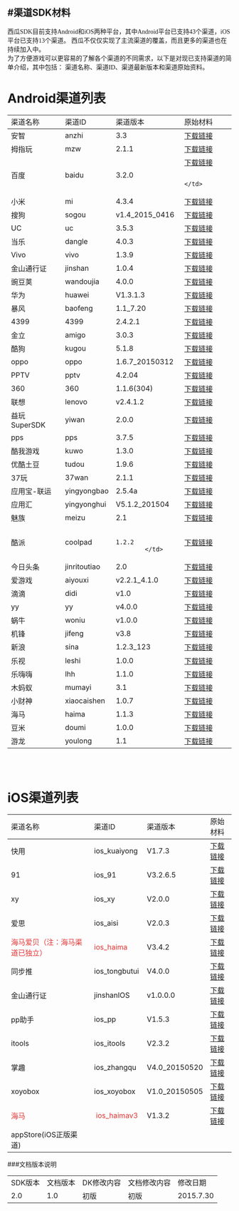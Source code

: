 #渠道SDK材料
---

<font face="微软雅黑" >西瓜SDK目前支持Android和iOS两种平台，其中Android平台已支持43个渠道，iOS平台已支持13个渠道。
西瓜不仅仅实现了主流渠道的覆盖，而且更多的渠道也在持续加入中。</br>
为了方便游戏可以更容易的了解各个渠道的不同需求，以下是对现已支持渠道的简单介绍，其中包括：
渠道名称、渠道ID、渠道最新版本和渠道原始资料。</br>
</font>
<h1>
Android渠道列表<br />
</h1>
<table >
<tbody>
<tr>
<td>
				渠道名称
			</td>
<td>
				渠道ID
			</td>
<!--<td>
				XGSDK版本
			</td>-->
<td>
				渠道版本
			</td>
<!--
<td>
				实现说明
			</td>
<td>
				角标说明
			</td>
<td>
				自检规范
			</td>
      -->
<td>
				原始材料
			</td>
</tr>
</tbody>
<tbody>
<tr>
<td>
				安智
			</td>
<td>
				anzhi
			</td>
<!--<td>
				1.1
			</td> -->
<td>
				3.3
			</td>
<!--
<td>
				<a href="http://doc.xgsdk.com/files/channels/iOS/ios_91/1.1/渠道实现说明.docx">打开</a>
			</td>
<td>
				<a href="http://doc.xgsdk.com/files/channels/anzhi/1.1/%e5%ae%89%e6%99%ba%e6%b8%a0%e9%81%93%e8%a7%92%e6%a0%87%e8%a7%84%e8%8c%83.zip">下载链接</a>
			</td>
<td>
				<a href="http://doc.xgsdk.com/files/channels/anzhi/1.1/%e5%ae%89%e6%99%ba%e6%b8%a0%e9%81%93%e8%87%aa%e6%a3%80%e8%a7%84%e8%8c%83.xls">下载链接</a>
			</td>
      -->
<td>
				<a href="http://doc.xgsdk.com/files/channels/anzhi/1.1/安智游戏SDK_3.3开发包_0528.rar">下载链接</a>
			</td>
</tr>
<tr>
<td>
				拇指玩
			</td>
<td>
				mzw
			</td>
      <!--
<td>
				1.1
			</td>
      -->
<td>
				2.1.1
			</td>
<!--
<td>
				<a href="http://doc.xgsdk.com/guide/?p=205">打开</a>
			</td>
<td>
				无
			</td>
<td>
				<a href="http://doc.xgsdk.com/files/channels/muzhiwan/1.1/%e6%8b%87%e6%8c%87%e7%8e%a9Android%e6%b8%b8%e6%88%8f%e6%b5%8b%e8%af%95%e7%94%a8%e4%be%8b.xls">下载链接</a>
			</td>
      -->
<td>
				<a href="http://doc.xgsdk.com/files/channels/muzhiwan/1.1/%e6%8b%87%e6%8c%87%e7%8e%a9%e7%bd%91%e6%b8%b8SDKv2.1.1.rar">下载链接</a>
			</td>
</tr>
<tr>
<td>
				百度
			</td>
<td>
				baidu
			</td>
      <!--
<td>
				1.1
			</td>
      -->
<td>
				3.2.0
			</td>
<!--
<td>
				<a href="http://doc.xgsdk.com/guide/index.php/2015/05/10/baidu313/">打开</a>
			</td>
<td>
				<a href="http://doc.xgsdk.com/files/channels/baidu/1.1/BaiduLogo.zip">下载链接</a>
			</td>
<td>
				<a href="http://doc.xgsdk.com/files/channels/baidu/1.1/BaiduChecklist.xlsx">下载链接</a>
			</td>
      -->
<td>
				<a href="http://doc.xgsdk.com/files/channels/baidu/1.1/BDGameSDK_V3.2.0(20150608)_For_Android.rar">下载链接</a>

			</td>

</tr>
<tr>
<td>
				小米
			</td>
<td>
				mi
			</td>
<!--
<td>
				1.2_4.3.4
			</td>
      -->
<td>
				4.3.4
			</td>
<!--
<td>
				<a href="http://doc.xgsdk.com/guide/index.php/2015/05/10/223/">打开</a>
			</td>
<td>
				无
			</td>
<td>
				<a href="http://doc.xgsdk.com/files/channels/mi/1.1/%d0%a1%c3%d7%c7%fe%b5%c0%d7%d4%bc%ec%b9%e6%b7%b6.xlsx">下载链接</a>
			</td>
      -->
<td>
				<a href="http://doc.xgsdk.com/files/channels/mi/1.1/%d0%a1%c3%d7SDKservice4.3.4.rar">下载链接</a>
			</td>
</tr>
<tr>
<td>
				搜狗
			</td>
<td>
				sogou
			</td>
<!--
<td>
				1.1
			</td>
      -->
<td>
				v1.4_2015_0416
			</td>
<!--
<td>
				<a href="http://doc.xgsdk.com/files/channels/sogou/1.1/%c7%fe%b5%c0%ca%b5%cf%d6%cb%b5%c3%f7.docx">打开</a>
			</td>
<td>
				<a href="http://doc.xgsdk.com/files/channels/sogou/1.1/%cb%d1%b9%b7%d0%c2%b0%e6%bd%c7%b1%ea%ba%cd%c9%c1%c6%c1.rar">下载链接</a>
			</td>
<td>
				<a href="http://doc.xgsdk.com/files/channels/sogou/1.1/搜狗手游SDK自测文档.xlsx">下载链接</a>
			</td>
      -->
<td>
				<a href="http://doc.xgsdk.com/files/channels/sogou/1.1/sogou_game_sdk_v1.4_2015_0416.rar">下载链接</a>
			</td>
</tr>
<tr>
<td>
				UC
			</td>
<td>
				uc
			</td>
<!--
<td>
				1.1
			</td>
      -->
<td>
				3.5.3
			</td>
<!--
<td>
				<a href="http://doc.xgsdk.com/guide/index.php/2015/05/10/264/">打开</a>
			</td>
<td>
				<a href="http://doc.xgsdk.com/files/channels/uc/1.1.1/UCLOGO及使用说明.zip">下载链接</a>
			</td>
<td>
				<a href="http://doc.xgsdk.com/files/channels/uc/1.1.1/UcChecklist.xlsx">下载链接</a>
			</td>
      -->

<td>
				<a href="http://doc.xgsdk.com/files/channels/uc/1.1.1/UCSDK_Android.rar">下载链接</a>
			</td>
</tr>
<tr>
<td>
				当乐
			</td>
<td>
				dangle
			</td>
<!--
<td>
				1.1
			</td>
      -->
<td>
				4.0.3
			</td>
<!--
<td>
				<a href="http://doc.xgsdk.com/guide/index.php/2015/05/11/340/">打开</a>
			</td>
<td>
				<a href="http://doc.xgsdk.com/files/channels/dangle/1.1.1/当乐Logo及使用说明.zip">下载链接</a>
			</td>
<td>
				<a href="http://doc.xgsdk.com/files/channels/dangle/1.1.1/安卓平台SDK4.0.3测试点用例.xls">下载链接</a>
			</td>
      -->
<td>
				<a href="http://doc.xgsdk.com/files/channels/dangle/1.1.1/当乐sdk4.0.3接入文档.zip">下载链接</a>
			</td>
</tr>
<tr>
<td>
				Vivo
			</td>
<td>
				vivo
			</td>
<!--
<td>
				1.1
			</td>
      -->
<td>
				1.3.9
			</td>
<!--
<td>
				<a href="http://doc.xgsdk.com/guide/index.php/2015/05/11/vivo_138_301/">打开</a>
			</td>
<td>
				无
			</td>
<td>
				<a href="http://doc.xgsdk.com/files/channels/vivo/1.1/VivoChecklist.xlsx">下载链接</a>
			</td>
      -->
<td>
				<a href="http://doc.xgsdk.com/files/channels/vivo/1.1/VivoDocument.zip">下载链接</a>
			</td>
</tr>
<tr>
<td>
				金山通行证
			</td>
<td>
				jinshan
			</td>
<!--
<td>
				1.3
			</td>
      -->
<td>
				1.0.4
			</td>
<!--
<td>
				<a href="http://doc.xgsdk.com/files/channels/jinshan/1.1/%c7%fe%b5%c0%ca%b5%cf%d6%cb%b5%c3%f7.docx">打开</a>
			</td>
<td>
				无
			</td>
<td>
				无
			</td>
      -->
<td>
				<a href="http://doc.xgsdk.com/files/channels/jinshan/1.3/金山通行证1.0.4.zip">下载链接</a>
			</td>
</tr>
<tr>
<td>
				豌豆荚
			</td>
<td>
				wandoujia
			</td>
<!--
<td>
				1.3
			</td>
      -->
<td>
				4.0.0
			</td>
<!--
<td>
				<a href="http://doc.xgsdk.com/guide/index.php/2015/05/11/wandoujia_notes">打开</a>
			</td>
<td>
				无
			</td>
<td>
				<a href="http://doc.xgsdk.com/files/channels/wandoujia/1.1/%c7%fe%b5%c0%d7%d4%bc%ec%b9%e6%b7%b6-%cd%e3%b6%b9%bc%d4.xls">下载链接</a>
			</td>
      -->
<td>
				<a href="http://doc.xgsdk.com/files/channels/wandoujia/1.1/wdj-game-sdk-4.0.0-2015-06-23.zip">下载链接</a>
			</td>
</tr>
<tr>
<td>
				华为
			</td>
<td>
				huawei
			</td>
<!--
<td>
				1.1
			</td>
      -->
<td>
				V1.3.1.3
			</td>
<!--
<td>
				<a href="http://doc.xgsdk.com/files/channels/iOS/itools/1.1/渠道实现说明.docx">打开</a>
			</td>
<td>
				无
			</td>
<td>
				<a href="http://doc.xgsdk.com/files/channels/huawei/1.1/%e5%8d%8e%e4%b8%ba%e6%b8%b8%e6%88%8f%e4%b8%ad%e5%bf%83SDK%e6%b5%8b%e8%af%95%e7%94%a8%e4%be%8b--%e5%9f%ba%e6%9c%ac%e5%8a%9f%e8%83%bd.xlsx">下载链接</a>
			</td>
      -->
<td>
				<a href="http://doc.xgsdk.com/files/channels/huawei/1.1/GameBoxSDK_V1.3.1.1_2.rar">下载链接</a>
			</td>
</tr>
<tr>
<td>
				暴风
			</td>
<td>
				baofeng
			</td>
<!--
<td>
				1.3
			</td>
      -->
<td>
				1.1_7.20
			</td>
<!--
<td>
				<a href="http://doc.xgsdk.com/guide/index.php/2015/05/12/baofeng/">打开</a>
			</td>
<td>
				<a href="http://doc.xgsdk.com/files/channels/baofeng/1.1.1/BaofengLogo.zip">下载链接</a>
			</td>
<td>
				<a href="http://doc.xgsdk.com/files/channels/baofeng/1.1/BaofengChecklist.xlsx">收集中</a>
			</td>
      -->
<td>
				<a href="http://doc.xgsdk.com/files/channels/baofeng/1.1.1/BaofengDocument.zip">下载链接</a>
			</td>
</tr>
<tr>
<td>
				4399
			</td>
<td>
				4399
			</td>
<!--
<td>
				1.1_2.4.2.1
			</td>
      -->

<td>
				2.4.2.1
			</td>
<!--
<td>
				<a href="http://doc.xgsdk.com/guide/index.php/2015/05/13/4399/">打开</a>
			</td>
<td>
				<a href="http://doc.xgsdk.com/files/channels/4399/1.1/4399Logo.zip">下载链接</a>
			</td>
<td>
				<a href="http://doc.xgsdk.com/files/channels/4399/1.1/4399checklist_20150506.zip">下载链接</a>
			</td>
      -->
<td>
				<a href="http://doc.xgsdk.com/files/channels/4399/1.1/4399PaySDK%26DemoNew_v2.4.2.1.rar">下载链接</a>
			</td>
</tr>
<tr>
<td>
				金立
			</td>
<td>
				amigo
			</td>
<!--
<td>
				1.1.1
			</td>
      -->
<td>
				3.0.3
			</td>
<!--
<td>
				<a href="http://doc.xgsdk.com/guide/index.php/2015/05/14/amigo/">打开</a>
			</td>
<td>
				<a href="http://doc.xgsdk.com/files/channels/jingli/1.1.1/amigoLogo.zip">下载链接</a>
			</td>
<td>
				<a href="http://doc.xgsdk.com/files/channels/jingli/1.1.1/jinglichecklist.xls">下载链接</a>
			</td>
      -->
<td>
				<a href="http://doc.xgsdk.com/files/channels/jingli/1.1.1/【金立】Amigo Play SDK3.0.3.g.rar">下载链接</a>
			</td>
</tr>
<tr>
<td>
				酷狗
			</td>
<td>
				kugou
			</td>
<!--
<td>
				1.1
			</td>
      -->
<td>
				5.1.8
			</td>
<!--
<td>
				<a href="http://doc.xgsdk.com/guide/index.php/2015/05/15/kugou/">打开</a>
			</td>
<td>
				无
			</td>
<td>
				<a href="http://doc.xgsdk.com/files/channels/kugou/1.1/酷狗游戏充值SDK上线前用例.xlsx">下载链接</a>
			</td>
      -->
<td>
				<a href="http://doc.xgsdk.com/files/channels/kugou/1.1/SDK5.1.8发布包20150609-网游.zip">下载链接</a>
			</td>
</tr>
<tr>
<td>
				oppo
			</td>
<td>
				oppo
			</td>
<!--
<td>
				1.1
			</td>
      -->
<td>
				1.6.7_20150312
			</td>
<!--
<td>
				<a href="http://doc.xgsdk.com/guide/index.php/2015/05/19/634/">打开</a>
			</td>
<td>
				无
			</td>
<td>
				<a href="http://doc.xgsdk.com/files/channels/oppo/1.1/OppoChecklist.xlsx">下载链接</a>
			</td>
      -->
<td>
				<a href="http://doc.xgsdk.com/files/channels/oppo/1.1/oppo1.6.7_20150312.zip">下载链接</a>
			</td>
</tr>
<tr>
<td>
				PPTV
			</td>
<td>
				pptv
			</td>
<!--
<td>
				1.1
			</td>
      -->
<td>
				4.2.04
			</td>
<!--
<td>
				<a href="http://doc.xgsdk.com/guide/index.php/2015/05/15/pptv/">打开</a>
			</td>
<td>
				<a href="http://doc.xgsdk.com/files/channels/pptv/1.1.1/ICON+LOGO.zip">下载链接</a>
			</td>
<td>
				<a href="http://doc.xgsdk.com/files/channels/pptv/1.1/PptvChecklist.xlsx">下载链接</a>
			</td>
      -->
<td>
				<a href="http://doc.xgsdk.com/files/channels/pptv/1.1.1/PPTVVasSdk_V4.2.04.150630_Release.rar">下载链接</a>
			</td>
</tr>
<tr>
<td>
				360
			</td>
<td>
				360
			</td>
<!--
<td>
				1.1
			</td>
      -->
<td>
				1.1.6(304)
			</td>
<!--
<td>
				<a href="http://doc.xgsdk.com/guide/index.php/2015/05/14/">打开</a>
			</td>
<td>
				无
			</td>
<td>
				<a href="http://doc.xgsdk.com/files/channels/360/1.1.1/社交带支付SDK测试用例.xlsx">下载链接</a>
			</td>
      -->
<td>
				<a href="http://doc.xgsdk.com/files/channels/360/1.1.1/account_social_pay_data_push_1.1.6(304).zip">下载链接</a>
			</td>
</tr>
<tr>
<td>
				联想
			</td>
<td>
				lenovo
			</td>
<!--
<td>
				1.3
			</td>
      -->
<td>
				v2.4.1.2
			</td>
<!--
<td>
				<a href=" http://doc.xgsdk.com/guide/index.php/2015/05/15/lenovo/">打开</a>
			</td>
<td>
				<a href="http://doc.xgsdk.com/files/channels/lenovo/1.3/游戏图标角标.zip">下载链接</a>
			</td>
<td>
				<a href="http://doc.xgsdk.com/files/channels/lenovo/1.1/LenovChecklist-v2.3.xlsx">下载链接</a>
			</td>
      -->
<td>
				<a href="http://doc.xgsdk.com/files/channels/lenovo/1.3/联想手机游戏SDK-V2.4.1.2_20150722.zip">下载链接</a>
			</td>
</tr>
<tr>
<td>
				益玩SuperSDK
			</td>
<td>
				yiwan
			</td>
<!--
<td>
				1.1
			</td>
      -->
<td>
				2.0.0
			</td>
<!--
<td>
				<a href="http://doc.xgsdk.com/guide/index.php/2015/05/16/yiwan/">打开</a>
			</td>
<td>
				<a href="http://doc.xgsdk.com/files/channels/yiwan/1.1.1/YiwanLogo.zip">下载链接</a>
			</td>
<td>
				<a href="http://doc.xgsdk.com/files/channels/yiwan/1.1.1/YiwanCheckTools.zip">下载链接</a>
			</td>
      -->
<td>
				<a href="http://doc.xgsdk.com/files/channels/yiwan/1.1.1/YiwanDocument.zip">下载链接</a>
			</td>
</tr>
<tr>
<td>
				pps
			</td>
<td>
				pps
			</td>
<!--
<td>
				1.1
			</td>
      -->
<td>
				3.7.5
			</td>
<!--
<td>
				<a href="http://doc.xgsdk.com/guide/index.php/2015/05/19/627/">打开</a>
			</td>
<td>
				<a href="http://doc.xgsdk.com/files/channels/pps/1.1/pps角标横竖启动页.zip">下载链接</a>
			</td>
<td>
				<a href="http://doc.xgsdk.com/files/channels/pps/1.1.1/自测.zip">下载链接</a>
			</td>
      -->
<td>
				<a href="http://doc.xgsdk.com/files/channels/pps/1.1.1/PPS-Android-Platform-SDK v3.7.5.zip">下载链接</a>
			</td>
</tr>
<tr>
<td>
				酷我游戏
			</td>
<td>
				kuwo
			</td>
<!--
<td>
				1.1
			</td>
      -->
<td>
				1.3.0
			</td>
<!--
<td>
				<a href="http://doc.xgsdk.com/guide/index.php/2015/05/19/kuwo/">打开</a>
			</td>
<td>
				<a href="http://doc.xgsdk.com/files/channels/kuwo/1.1/KuwoLogo.rar">下载链接</a>
			</td>
<td>
				<a href="http://doc.xgsdk.com/files/channels/kuwo/1.1/KuwoChecklist.xlsx">下载链接</a>
			</td>
      -->
<td>
				<a href="http://doc.xgsdk.com/files/channels/kuwo/1.1.1/酷我sdk免注册130版.rar">下载链接</a>
			</td>
</tr>
<tr>
<td>
				优酷土豆
			</td>
<td>
				tudou
			</td>
<!--
<td>
				1.3
			</td>
      -->
<td>
				1.9.6
			</td>
<!--
<td>
				<a href="http://doc.xgsdk.com/guide/index.php/2015/05/20/youku">打开</a>
			</td>
<td>
				<a href="http://doc.xgsdk.com/files/channels/tudou/1.1/优酷闪屏资源.zip">下载链接</a>
			</td>
<td>
				<a href="http://doc.xgsdk.com/files/channels/tudou/1.1/优酷CP集成测试用例.xlsx">下载链接</a>
			</td>
      -->
<td>
				<a href="http://doc.xgsdk.com/files/channels/tudou/1.1/优酷游戏_AndroidSDK_V1.9.6.zip">下载链接</a>
			</td>
</tr>
<tr>
<td>
				37玩
			</td>
<td>
				37wan
			</td>
<!--
<td>
				1.3
			</td>
      -->
<td>
				2.1.1
			</td>
<!--
<td>
				<a href="http://doc.xgsdk.com/guide/index.php/2015/05/20/37wan/">打开</a>
			</td>
<td>
				<a href="http://doc.xgsdk.com/files/channels/37wan/1.1/37wanLogo.zip">下载链接</a>
			</td>
<td>
				<a href="http://doc.xgsdk.com/files/channels/37wan/1.1/37wanChecklist.xls">下载链接</a>
			</td>
      -->
<td>
				<a href="http://doc.xgsdk.com/files/channels/37wan/1.3/37sdk_release_v2.1.1_20150714.zip">下载链接</a>
			</td>
</tr>
<tr>
<td>
				应用宝-联运
			</td>
<td>
				yingyongbao
			</td>
<!--
<td>
				1.1
			</td>
      -->
<td>
				2.5.4a
			</td>
<!--
<td>
				<a href=" http://doc.xgsdk.com/guide/index.php/2015/05/21/702/">打开</a>
			</td>
<td>
				无
			</td>
<td>
				<a href="http://doc.xgsdk.com/files/channels/yingyongbao/1.1/自检规范 .xlsx">下载链接</a>
			</td>
      -->
<td>
				<a href="http://dlied5.qq.com/msdk/Tencent_MSDK_Android_Build150427_V2.5.4a_svn55243.zip">下载链接</a>
			</td>
</tr>
<tr>
<td>
				应用汇
			</td>
<td>
				yingyonghui
			</td>
<!--
<td>
				1.1
			</td>
      -->
<td>
				V5.1.2_201504
			</td>
<!--
<td>
				<a href="http://doc.xgsdk.com/guide/index.php/2015/05/21/yingyonghui/">打开</a>
			</td>
<td>
				<a href="http://doc.xgsdk.com/files/channels/yingyonghui/1.1/UI-logo.zip">下载链接</a>
			</td>
<td>
				<a href="http://doc.xgsdk.com/files/channels/yingyonghui/1.1/yyh-checklist.docx">下载链接</a>
			</td>
      -->
<td>
				<a href="http://doc.xgsdk.com/files/channels/yingyonghui/1.1/yingyonghui-sdk-v5.1.2.zip">下载链接</a>
			</td>
</tr>
<tr>
<td>
				魅族
			</td>
<td>
				meizu
			</td>
<!--
<td>
				1.1
			</td>
      -->
<td>
				2.1
			</td>
<!--
<td>
				<a href="http://doc.xgsdk.com/guide/index.php/2015/05/21/meizu/">打开</a>
			</td>
<td>
				<a href="http://doc.xgsdk.com/files/channels/meizu/1.1/MeizuLogo.zip">下载链接</a>
			</td>
<td>
				<a href="http://doc.xgsdk.com/files/channels/meizu/1.1/MeizuChecklist.xlsx">下载链接</a>
			</td>
      -->
<td>
				<a href="http://doc.xgsdk.com/files/channels/meizu/1.1/MeizuDocument.zip">下载链接</a>
			</td>
</tr>
<tr>
<td>
				酷派
			</td>
<td>
				coolpad
			</td>
<!--
<td>
				1.1
			</td>
      -->
<td>

				1.2.2
			</td>
<!--
<td>
				<a href="http://doc.xgsdk.com/guide/index.php/2015/05/20/coolpad/">打开</a>
			</td>
<td>
				<a href="http://doc.xgsdk.com/files/channels/coolpad/1.1/酷派素材需求（logo等）.zip">下载链接</a>
			</td>
<td>
				<a href="http://doc.xgsdk.com/files/channels/coolpad/1.1/酷派测试用例--基本功能.xlsx">下载链接</a>
			</td>
      -->
<td>
				<a href="http://doc.xgsdk.com/files/channels/coolpad/1.1/酷派-SDK-1.2.2（加入微信支付）.rar">下载链接</a>
			</td>
</tr>
<tr>
<td>
				今日头条
			</td>
<td>
				jinritoutiao
			</td>
<!--
<td>
				1.1
			</td>
      -->
<td>
				2.0
			</td>
<!--
<td>
				<a href="http://doc.xgsdk.com/guide/index.php/2015/05/27/jinritoutiao/">打开</a>
			</td>
<td>
				无
			</td>
<td>
				<a href="http://doc.xgsdk.com/files/channels/jinritoutiao/1.1/自检规范 .xlsx">下载链接</a>
			</td>
      -->
<td>
				<a href="http://doc.xgsdk.com/files/channels/jinritoutiao/1.1/jinritoutiaoDocument.zip">下载链接</a>
			</td>
</tr>
<tr>
<td>
				爱游戏
			</td>
<td>
				aiyouxi
			</td>
<!--
<td>
				1.1
			</td>
      -->
<td>
				v2.2.1_4.1.0
			</td>
<!--
<td>
				<a href="http://doc.xgsdk.com/files/channels/aiyouxi/1.1/%c7%fe%b5%c0%ca%b5%cf%d6%cb%b5%c3%f7.docx">打开</a>
			</td>
<td>
				无
			</td>
<td>
				<a href="http://180.96.63.69/Documents/test_standard.html">下载链接</a>
			</td>
      -->
<td>
				<a href="http://doc.xgsdk.com/files/channels/aiyouxi/1.1.1/电信爱游戏.zip">下载链接</a>
			</td>
</tr>
<tr>
<td>
				滴滴
			</td>
<td>
				didi
			</td>
<!--
<td>
				1.1
			</td>
      -->
<td>
				v1.0
			</td>
<!--
<td>
				<a href="http://doc.xgsdk.com/guide/index.php/2015/05/27/didi/">打开</a>
			</td>
<td>
				<a href="http://doc.xgsdk.com/files/channels/didi/1.1/didi-logo.rar">下载链接</a>
			</td>
<td>
				无
			</td>
      -->
<td>
				<a href="http://doc.xgsdk.com/files/channels/didi/1.1/didi-andorid-SDK.zip">下载链接</a>
			</td>
</tr>
<tr>
<td>
				yy
			</td>
<td>
				yy
			</td>
<!--
<td>
				1.1
			</td>
      -->
<td>
				v4.0.0
			</td>
<!--
<td>
				<a href="http://doc.xgsdk.com/guide/index.php/2015/05/28/yyguide/" target="_blank">打开</a>
			</td>
<td>
				无
			</td>
<td>
				<a href="http://doc.xgsdk.com/files/channels/yy/1.1/yy自检规范.xlsx" target="_blank">下载链接</a>
			</td>
      -->
<td>
				<a href="http://doc.xgsdk.com/files/channels/yy/1.1/yyDocument.zip" target="_blank">下载链接</a>
			</td>
</tr>
<tr>
<td>
				蜗牛
			</td>
<td>
				woniu
			</td>
<!--
<td>
				1.1
			</td>
      -->
<td>
				v1.0.0
			</td>
<!--
<td>
				<a href="http://doc.xgsdk.com/guide/index.php/2015/06/04/woniuguide/" target="_blank">打开</a>
			</td>
<td>
				<a href="http://doc.xgsdk.com/files/channels/woniu/1.1/woniu-logo.zip" target="_blank">下载链接</a>
			</td>
<td>
				<a href="http://doc.xgsdk.com/files/channels/woniu/1.1/蜗牛自测文档.xlsx" target="_blank">下载链接</a>
			</td>
      -->
<td>
				<a href="http://doc.xgsdk.com/files/channels/woniu/1.1/蜗牛Document.zip" target="_blank">下载链接</a>
			</td>
</tr>
<tr>
<td>
				机锋
			</td>
<td>
				jifeng
			</td>
<!--
<td>
				1.1
			</td>
      -->
<td>
				v3.8
			</td>
<!--
<td>
				<a href="http://doc.xgsdk.com/guide/index.php/2015/05/28/jifengguide/" target="_blank">打开</a>
			</td>
<td>
				<a href="http://doc.xgsdk.com/files/channels/jifeng/1.1.1/jifeng-logo.zip" target="_blank">下载链接</a>
			</td>
<td>
				无
			</td>
      -->
<td>
				<a href="http://doc.xgsdk.com/files/channels/jifeng/1.1.1/机锋Document.zip" target="_blank">下载链接</a>
			</td>
</tr>
<tr>
<td>
				新浪
			</td>
<td>
				sina
			</td>
<!--
<td>
				1.1
			</td>
      -->
<td>
				1.2.3_123
			</td>
<!--
<td>
				<a href="http://doc.xgsdk.com/files/channels/sina/1.1/%c7%fe%b5%c0%ca%b5%cf%d6%cb%b5%c3%f7.docx">打开</a>
			</td>
<td>
				无
			</td>
<td>
				<a href="http://doc.xgsdk.com/files/channels/sina/1.1.1/联运接入测试.xlsx">下载链接</a>
			</td>
      -->
<td>
				<a href="http://doc.xgsdk.com/files/channels/sina/1.1.1/新浪SDK.zip">下载链接</a><span style="line-height:1.5;">&nbsp;&nbsp;</span>
			</td>
</tr>
<tr>
<td>
				乐视&nbsp;&nbsp;&nbsp;&nbsp;
			</td>
<td>
				leshi
			</td>
<!--
<td>
				1.3 &nbsp;&nbsp;
			</td>
      -->
<td>
				1.0.0
			</td>
<!--
<td>
				<a href="http://doc.xgsdk.com/files/channels/leshi/1.1/渠道实现说明.doc">打开</a>
			</td>
<td>
				无
			</td>
<td>
				<a href="http://doc.xgsdk.com/files/channels/leshi/1.1/乐视SDK测试用例 .xlsx">下载链接</a>
			</td>
      -->
<td>
				<a href="http://doc.xgsdk.com/files/channels/leshi/1.1/lepay_201506019.zip" target="_blank">下载链接</a>
			</td>
</tr>
<tr>
<td>
				乐嗨嗨
			</td>
<td>
				<span>lh</span><span>h</span>
			</td>
<!--
<td>
				<span>1.3</span>
			</td>
      -->
<td>
				1.1.0
			</td>
<!--
<td>
				<a href="http://doc.xgsdk.com/files/channels/lhh/1.1/%E6%B8%A0%E9%81%93%E5%AE%9E%E7%8E%B0%E8%AF%B4%E6%98%8E.doc">打开</a>
			</td>
<td>
				<span>无</span>
			</td>
<td>
				<a href="http://doc.xgsdk.com/files/channels/lhh/1.1/%E4%B9%90%E5%97%A8%E5%97%A8SDK%E6%B5%8B%E8%AF%95%E7%94%A8%E4%BE%8B.xls">下载链接</a>
			</td>
      -->
<td>
				<a href="http://doc.xgsdk.com/files/channels/lhh/1.1/LhhSDK.zip" target="_blank">下载链接</a>
			</td>
</tr>
<tr>
<td>
				木蚂蚁
			</td>
<td>
				mumayi
			</td>
<!--
<td>
				1.3
			</td>
      -->
<td>
				3.1
			</td>
<!--
<td>
				<a href="http://doc.xgsdk.com/files/channels/mumayi/1.3/木蚂蚁渠道实现说明.doc">打开</a>
			</td>
<td>
				<a href="http://doc.xgsdk.com/files/channels/mumayi/1.3/木蚂蚁logo.zip">下载链接</a>
			</td>
<td>
				<a href="http://doc.xgsdk.com/files/channels/mumayi/1.3/木蚂蚁自测文档.zip">下载链接</a>
			</td>
      -->
<td>
				<a href="http://doc.xgsdk.com/files/channels/mumayi/1.3/木蚂蚁支付开发者接入包3.1-Code-16.rar">下载链接</a>
			</td>
</tr>
<tr>
<td>
				小财神
			</td>
<td>
				xiaocaishen
			</td>
<!--
<td>
				1.3
			</td>
      -->
<td>
				1.0.7
			</td>
<!--
<td>
				<a href="http://doc.xgsdk.com/files/channels/xiaocaishen/1.3/xiaocaishen_SDK_reference.doc">打开</a>
			</td>
<td>
				无
			</td>
<td>
				无
			</td>
      -->
<td>
				<a href="http://doc.xgsdk.com/files/channels/xiaocaishen/1.3/小财神SDK1.0.7.zip">下载链接</a>
			</td>
</tr>
<tr>
<td>
				海马&nbsp;&nbsp;&nbsp;&nbsp;
			</td>
<td>
				haima&nbsp;&nbsp;&nbsp;&nbsp;
			</td>
<!--
<td>
				1.3 &nbsp; &nbsp;
			</td>
      -->
<td>
				1.1.3
			</td>
<!--
<td>
				<a href="http://doc.xgsdk.com/files/channels/haima/1.1/海马渠道实现说明.doc" target="_blank">打开</a>
			</td>
<td>
				无
			</td>
<td>
				<a href="http://doc.xgsdk.com/files/channels/haima/1.1/海马测试用例.xlsx">下载链接</a>
			</td>
      -->
<td>
				<a href="http://doc.xgsdk.com/files/channels/haima/1.1/hmPaySDK-android-v.1.1.3.zip" target="_blank">下载链接<br />
</a>
			</td>
</tr>
<tr>
<td>
				豆米
			</td>
<td>
				doumi
			</td>
<!--
<td>
				1.3
			</td>
      -->
<td>
				1.0.0
			</td>
<!--
<td>
				<a href="http://doc.xgsdk.com/files/channels/doumi/1.3/豆米渠道实现说明.doc" target="_blank">打开</a>
			</td>
<td>
				无
			</td>
<td>
				无
			</td>
      -->
<td>
				<a href="http://doc.xgsdk.com/files/channels/doumi/1.3/豆米渠道.zip" target="_blank">下载链接</a>
			</td>
</tr>
<tr>
<td>
				游龙
			</td>
<td>
				youlong
			</td>
<!--
<td>
				1.3
			</td>
      -->
<td>
				1.1
			</td>
<!--
<td>
				<a target="_blank" href="http://doc.xgsdk.com/files/channels/youlong/1.3/游龙移动开发平台sdk参考手册_客户端.docx">打开</a>
			</td>
<td>
				无
			</td>
<td>
				<a target="_blank" href="http://doc.xgsdk.com/files/channels/youlong/1.3/SDK测试结果要求文档 - 试用版本.xls">下载链接</a>
			</td>
      -->
<td>
				<a target="_blank" href="http://doc.xgsdk.com/files/channels/youlongi/1.3/游龙SDK（全屏新版）_v1.1.zip">下载链接</a>
			</td>
</tr>
</tbody>
</table>
<p>
	<br />
&nbsp; &nbsp; &nbsp; &nbsp; &nbsp; &nbsp; &nbsp; &nbsp; &nbsp; &nbsp; &nbsp; &nbsp; &nbsp; &nbsp; &nbsp; &nbsp; &nbsp; &nbsp; &nbsp; &nbsp; &nbsp; &nbsp; &nbsp; &nbsp; &nbsp; &nbsp; &nbsp; &nbsp; &nbsp; &nbsp; &nbsp; &nbsp; &nbsp; &nbsp; &nbsp; &nbsp; &nbsp; &nbsp; &nbsp; &nbsp; &nbsp; &nbsp; &nbsp; &nbsp; &nbsp; &nbsp; &nbsp; &nbsp; &nbsp; &nbsp; &nbsp; &nbsp; &nbsp; &nbsp; &nbsp;
</p>
<h1>
	iOS渠道列表<br />
</h1>
<table >
<tbody>
<tr>
<td>
				渠道名称
			</td>
<td>
				渠道ID
			</td>
<!--
<td>
				XGSDK版本
			</td>
      -->
<td>
				渠道版本
			</td>
<!--
<td>
				实现说明
			</td>
<td>
				角标说明
			</td>
<td>
				自检规范
			</td>
      -->
<td>
				原始材料
			</td>
</tr>
</tbody>
<tbody>
<tr>
<td>
				快用
			</td>
<td>
				ios_kuaiyong
			</td>
<!--
<td>
				1.1
			</td>
      -->
<td>
				V1.7.3
			</td>
<!--
<td>
				<a href="http://doc.xgsdk.com/guide/index.php/2015/05/21/kuaiyong/">打开</a>
			</td>
<td>
				<a href="http://doc.xgsdk.com/files/channels/iOS/ios_91/1.1/渠道角标规范.zip">下载链接</a>
			</td>
<td>
				<a href="http://doc.xgsdk.com/files/channels/iOS/kuaiyong/1.1/7659游戏中心自测文档v2.1.pdf">下载链接</a>
			</td>
      -->
<td>
				<a href="http://doc.xgsdk.com/files/channels/iOS/kuaiyong/1.1/原始材料.zip">下载链接</a>
			</td>
</tr>
<tr>
<td>
				91
			</td>
<td>
				ios_91
			</td>
<!--
<td>
				1.1
			</td>
      -->
<td>
				V3.2.6.5
			</td>
<!--
<td>
				<a href="http://doc.xgsdk.com/guide/index.php/2015/05/21/681/">打开</a>
			</td>
<td>
				<a href="http://doc.xgsdk.com/files/channels/iOS/itools/1.1/渠道角标规范.zip">下载链接</a>
			</td>
<td>
				<a href="http://doc.xgsdk.com/files/channels/iOS/ios_91/1.1/91渠道自检规范.xlsx">下载链接</a>
			</td>
      -->
<td>
				<a href="http://doc.xgsdk.com/files/channels/iOS/ios_91/1.1/原始材料.zip">下载链接</a>
			</td>
</tr>
<tr>
<td>
				xy
			</td>
<td>
				ios_xy
			</td>
<!--
<td>
				1.1
			</td>
      -->
<td>
				V2.0.0
			</td>
<!--
<td>
				<a href="http://doc.xgsdk.com/guide/index.php/2015/05/21/718/">打开</a>
			</td>
<td>
				<a href="http://doc.xgsdk.com/files/channels/iOS/xy/1.1/渠道角标规范.zip">下载链接</a>
			</td>
<td>
				<a href="http://doc.xgsdk.com/files/channels/iOS/xy/1.1/xy渠道自检规范.xlsx">下载链接</a>
			</td>
      -->
<td>
				<a href="http://doc.xgsdk.com/files/channels/iOS/xy/1.1/原始材料.zip">下载链接</a>
			</td>
</tr>
<tr>
<td>
				爱思
			</td>
<td>
				ios_aisi
			</td>
<!--
<td>
				1.1
			</td>
      -->
<td>
				V2.0.3
			</td>
<!--
<td>
				<a href="http://doc.xgsdk.com/guide/index.php/2015/05/21/821/">打开</a>
			</td>
<td>
				无
			</td>
<td>
				<a href="http://doc.xgsdk.com/files/channels/iOS/aisi/1.1/aisi渠道自检规范.xlsx">下载链接</a>
			</td>
      -->
<td>
				<a href="http://doc.xgsdk.com/files/channels/iOS/aisi/1.1/原始材料.zip">下载链接</a>
			</td>
</tr>
<tr>
<td>
				<span style="color:#E53333;">海马爱贝（注：海马渠道已独立）</span>
			</td>
<td>
				<span style="color:#E53333;">ios_haima</span>
			</td>
<!--
<td>
				1.1
			</td>
      -->
<td>
				V3.4.2
			</td>
<!--
<td>
				<a href="http://doc.xgsdk.com/guide/index.php/2015/05/21/688/">打开</a>
			</td>
<td>
				无
			</td>
<td>
				无
			</td>
      -->
<td>
				<a href="http://doc.xgsdk.com/files/channels/iOS/haima/1.1/原始材料.zip">下载链接</a>
			</td>
</tr>
<tr>
<td>
				同步推
			</td>
<td>
				ios_tongbutui
			</td>
<!--
<td>
				1.1
			</td>
      -->
<td>
				V4.0.0
			</td>
<!--
<td>
				<a href="http://doc.xgsdk.com/guide/index.php/2015/05/21/tongbutui/">打开</a>
			</td>
<td>
				<a href="http://doc.xgsdk.com/files/channels/iOS/tbt/1.1/渠道角标规范.zip">下载链接</a>
			</td>
<td>
				<a href="http://doc.xgsdk.com/files/channels/iOS/tbt/1.1/tbt渠道自检规范.xlsx">下载链接</a>
			</td>
      -->
<td>
				<a href="http://doc.xgsdk.com/files/channels/iOS/tbt/1.1/原始材料.zip">下载链接</a>
			</td>
</tr>
<tr>
<td>
				金山通行证
			</td>
<td>
				jinshanIOS
			</td>
<!--
<td>
				1.1
			</td>
      -->
<td>
				v1.0.0.0
			</td>
<!--
<td>
				<a href="http://doc.xgsdk.com/guide/index.php/2015/05/11/%e9%87%91%e5%b1%b1%e9%80%9a%e8%a1%8c%e8%af%81%e6%b8%a0%e9%81%93%e5%ae%9e%e7%8e%b0/">打开</a>
			</td>
<td>
				无
			</td>
<td>
				无
			</td>
      -->

<td>
				<a href="http://doc.xgsdk.com/files/channels/iOS/kingsoft/1.1/原始材料.zip">下载链接</a>
			</td>
</tr>
<tr>
<td>
				pp助手
			</td>
<td>
				ios_pp
			</td>
<!--
<td>
				1.1
			</td>
      -->
<td>
				V1.5.3
			</td>
<!--
<td>
				<a href="http://doc.xgsdk.com/guide/index.php/2015/05/21/746/">打开</a>
			</td>
<td>
				<a href="http://doc.xgsdk.com/files/channels/iOS/pp/1.1/渠道角标规范.zip">下载链接</a>
			</td>
<td>
				<a href="http://doc.xgsdk.com/files/channels/iOS/pp/1.1/pp渠道自检规范.xlsx">下载链接</a>
			</td>
      -->
<td>
				<a href="http://doc.xgsdk.com/files/channels/iOS/pp/1.1/原始材料.zip">下载链接</a>
			</td>
</tr>
<tr>
<td>
				itools
			</td>
<td>
				ios_itools
			</td>
<!--
<td>
				1.1
			</td>
      -->
<td>
				V2.3.2
			</td>
<!--
<td>
				<a href="http://doc.xgsdk.com/guide/index.php/2015/05/21/750/">打开</a>
			</td>
<td>
				<a href="http://doc.xgsdk.com/files/channels/iOS/itools/1.1/渠道角标规范.zip">下载链接</a>
			</td>
<td>
				<a href="http://doc.xgsdk.com/files/channels/iOS/itools/1.1/itools渠道自检规范.xlsx">下载链接</a>
			</td>
      -->
<td>
				<a href="http://doc.xgsdk.com/files/channels/iOS/itools/1.1/原始材料.zip">下载链接</a>
			</td>
</tr>
<tr>
<td>
				掌趣
			</td>
<td>
				ios_zhangqu
			</td>
<!--
<td>
				1.1
			</td>
      -->
<td>
				V4.0_20150520
			</td>
<!--
<td>
				<a href="http://doc.xgsdk.com/guide/index.php/2015/05/21/798/">打开</a>
			</td>
<td>
				无
			</td>
<td>
				无
			</td>
      -->
<td>
				<a href="http://doc.xgsdk.com/files/channels/iOS/zhangqu/原始材料.zip">下载链接</a>
			</td>
</tr>
<tr>
<td>
				xoyobox
			</td>
<td>
				ios_xoyobox
			</td>
<!--
<td>
				1.1
			</td>
      -->
<td>
				V1.0_20150505
			</td>
<!--
<td>
				<a href="http://doc.xgsdk.com/guide/index.php/2015/05/21/810/">打开</a>
			</td>
<td>
				无
			</td>
<td>
				无
			</td>
      -->
<td>
				<a href="http://doc.xgsdk.com/files/channels/iOS/xoyobox/原始材料.zip">下载链接</a>
			</td>
</tr>
<tr>
<td>
				<span style="color:#E53333;">海马</span>
			</td>
<td>
<div>
					<span style="color:#E53333;">&nbsp;ios_haimav3&nbsp;</span><span style="line-height:1.5;"></span><span style="line-height:1.5;"></span>
				</div>
</td>
<!--
<td>
				1.1
			</td>
      -->
<td>
				V1.3.2
			</td>
<!--
<td>
				<a href="http://doc.xgsdk.com/guide/index.php/2015/05/28/haimav3ios/">打开</a>
			</td>
<td>
				<a href="http://doc.xgsdk.com/files/channels/iOS/haimav3/1.1/%E6%B8%A0%E9%81%93%E8%A7%92%E6%A0%87%E8%A7%84%E8%8C%83.zip">下载链接</a>
			</td>
<td>
				<span>无</span>
			</td>
      -->
<td>
				<a href="http://doc.xgsdk.com/files/channels/iOS/haimav3/1.1/原始材料.zip">下载链接</a>
			</td>
</tr>
<tr>
<td>
				appStore(iOS正版渠道)
			</td>
<td>
			</td>
<!--
<td>
			</td>
<td>
			</td>
<td>
				<a href="http://doc.xgsdk.com/guide/index.php/2015/06/05/1129/">打开</a>
			</td>

<td>
			</td>
      -->
<td>
			</td>
<td>
			</td>
</tr>
</tbody>
</table>

###文档版本说明
<table>
<tr>
<td>SDK版本</td><td>文档版本</td> <td>DK修改内容</td> <td>文档修改内容</td> <td>修改日期</td>  
</tr>
<tr>
<td>2.0 </td><td>1.0</td> <td>初版</td> <td>初版</td> <td>2015.7.30</td>
</tr>
</table>

